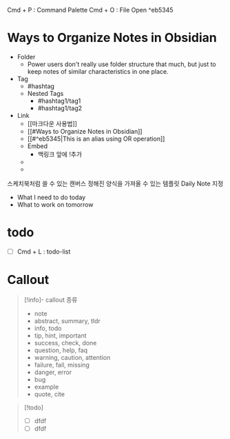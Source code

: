 
Cmd + P : Command Palette
Cmd + O : File Open ^eb5345

# Ways to Organize Notes in Obsidian
- Folder
	- Power users don't really use folder structure that much, but just to keep notes of similar characteristics in one place.
- Tag
	- #hashtag  
	- Nested Tags
		- #hashtag1/tag1
		- #hashtag1/tag2 
- Link
	- [[마크다운 사용법]]
	- [[#Ways to Organize Notes in Obsidian]]
	- [[#^eb5345|This is an alias using OR operation]]
	- Embed
		- 백링크 앞에 !추가
	- 
	- 

스케치북처럼 쓸 수 있는 캔버스
정해진 양식을 가져올 수 있는 템플릿
Daily Note 지정
- What I need to do today
- What to work on tomorrow

# todo
- [ ] Cmd + L : todo-list

# Callout

> [!info]- callout 종류
> - note
> - abstract, summary, tldr
> - info, todo
> - tip, hint, important
> - success, check, done
>- question, help, faq
>- warning, caution, attention
>- failure, fail, missing
>- danger, error
>- bug
>- example
>- quote, cite

>[!todo]
> - [ ] dfdf
> - [ ] dfdf
